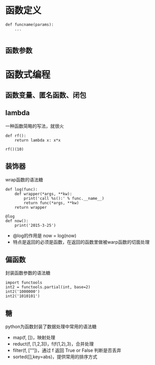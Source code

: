 # 函数定义
```
def funcname(params):
    ...


```

## 函数参数

# 函数式编程
## 函数变量、匿名函数、闭包

## lambda
一种函数简略的写法，就很火
```
def rf():
    return lambda x: x*x

rf()(10)
```

## 装饰器
wrap函数的语法糖
```
def log(func):
    def wrapper(*args, **kw):
        print('call %s():' % func.__name__)
        return func(*args, **kw)
    return wrapper

@log
def now():
    print('2015-3-25')
```
- @log的作用是 now = log(now)
- 特点是返回的必须是函数，在返回的函数里做被warp函数的切面处理


## 偏函数
封装函数参数的语法糖
```
import functools
int2 = functools.partial(int, base=2)
int2('1000000')
int2('1010101')
```


## 糖
python为函数封装了数据处理中常用的语法糖

- map(f, [])，映射处理
- reduct(f, [1,2,3])，f(f(1,2),3)，合并处理
- filter(f, [""])，通过 f 返回 True or False 判断是否丢弃
- sorted([],key=abs)，提供常用的排序方式